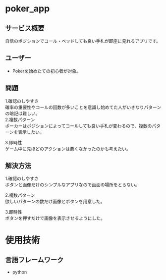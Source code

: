 # poker_app

## サービス概要
自信のポジションでコール・ベッドしても良い手札が即座に見れるアプリです。

## ユーザー
- Pokerを始めたての初心者が対象。

## 問題
1.確認のしやすさ<br>
確率の重要性やコールの回数が多いことを意識し始めてた人がいきなりパターンの暗記は難しい。<br>
2.複数パターン<br>
ポーカーはポジションによってコールしても良い手札が変わるので、複数のパターンを表示したい。<br>

3.即時性<br>
ゲーム中に先ほどのアクションは悪くなかったのかも考えたい。

## 解決方法
1.確認のしやすさ<br>
ボタンと画像だけのシンプルなアプリなので画面の場所をとらない。<br>

2.複数パターン<br>
欲しいパターンの数だけ画像とボタンを用意した。<br>

3.即時性<br>
ボタンを押すだけで画像を表示させるようにした。<br>

# 使用技術
## 言語フレームワーク
- python
